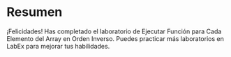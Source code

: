 # Resumen

¡Felicidades! Has completado el laboratorio de Ejecutar Función para Cada Elemento del Array en Orden Inverso. Puedes practicar más laboratorios en LabEx para mejorar tus habilidades.
